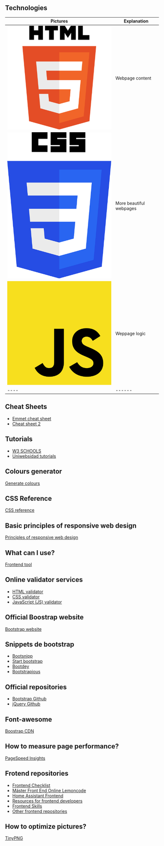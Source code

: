 ## Technologies
| Pictures | Explanation  |
|----|------|
| <img src="./img/HTML5.png" alt="HTML5 logo"> | Webpage content |
| <img src="./img/CSS3.png" alt="CCS3 logo"> | More beautiful webpages |
| <img src="./img/JS.png" alt="JS logo"> | Weppage logic |
|----|------|


## Cheat Sheets
<ul>
  
  <li>
    <a href="https://drive.google.com/file/d/1CZOgAskeZD0inmB4S3vxtzeiFiqccyDE/view?usp=sharing">Emmet cheat sheet</a>
  </li>
  
  <li>
    <a href="https://coderslink.com/talento/blog/ahorra-tiempo-al-escribir-codigo-html-en-visual-studio-code-utilizando-emmet/">Cheat sheet 2</a>
  </li>
  
</ul>

## Tutorials
<ul>
  <li>
    <a href="https://www.w3schools.com/">W3 SCHOOLS</a>
  </li>
  
  <li>
    <a href="https://uniwebsidad.com/">Uniwebsidad tutorials</a>
  </li>
  
</ul>

## Colours generator
<a href="https://colorschemedesigner.com/csd-3.5/">Generate colours</a>

## CSS Reference
<a href="https://lenguajecss.com/css/">CSS reference</a>

## Basic principles of responsive web design
<a href="https://blog.froont.com/9-basic-principles-of-responsive-web-design/">Principles of responsive web design</a>

## What can I use?
<a href="https://caniuse.com/">Frontend tool</a>

## Online validator services
<ul>
  
  <li>
    <a href="https://validator.w3.org/">HTML validator</a>
  </li>
  
  <li>
    <a href="https://jigsaw.w3.org/css-validator/">CSS validator</a>
  </li>
  
  <li>
    <a href="https://beautifytools.com/javascript-validator.php">JavaScript (JS) validator</a>
  </li>
  
</ul>

## Official Boostrap website
<a href="https://getbootstrap.com/">Bootstrap website</a>

## Snippets de bootstrap
<ul>
  
  <li>
    <a href="https://www.bootsnipp.com">Bootsnipp</a>
  </li>
  
  <li>
    <a href="https://www.startbootstrap.com/snippets">Start bootstrap</a>
  </li>
  
  <li>
    <a href="https://www.bootdey.com">Bootdey</a>
  </li>
  
  <li>
    <a href="https://www.bootstrapious.com/snippets">Bootstrapious</a>
  </li>

</ul>

## Official repositories
<ul>

  <li>
    <a href="https://github.com/twbs">Bootstrap Github</a>
  </li>
  
  <li>
    <a href="https://github.com/jquery/jquery">jQuery Github</a>
  </li>

</ul>

## Font-awesome
<a href="https://www.bootstrapcdn.com/fontawesome/">Boostrap CDN</a>

## How to measure page performance?
<a href="https://pagespeed.web.dev/">PageSpeed Insights</a>

## Frotend repositories
<ul>

  <li>
    <a href="https://github.com/thedaviddias/Front-End-Checklist">Frontend Checklist</a>
  </li>
  
  <li>
    <a href="https://github.com/Lemoncode/master-frontend-lemoncode">Máster Front End Online Lemoncode</a>
  </li>
  
  <li>
    <a href="https://github.com/home-assistant/frontend">Home Assistant Frontend</a>
  </li>
  
  <li>
    <a href="https://github.com/mrcodedev/frontend-developer-resources">Resources for frontend developers</a>
  </li>
  
  <li>
    <a href="https://github.com/FrontendMasters">Frontend Skills</a>
  </li>
  
  <li>
    <a href="https://github.com/topics/frontend">Other frontend repositories</a>
  </li>
  
</ul>

## How to optimize pictures?
<a href="https://tinypng.com/">TinyPNG</a>

